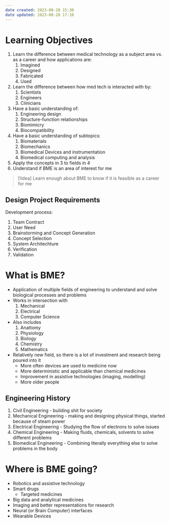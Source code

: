 ```yaml
---
date created: 2023-08-28 15:30
date updated: 2023-08-28 17:10
---
```


# Learning Objectives

1. Learn the difference between medical technology as a subject area vs. as a career and how applications are:
   1. Imagined
   2. Designed
   3. Fabricated
   4. Used
2. Learn the difference between how med tech is interacted with by:
   1. Scientists
   2. Engineers
   3. Clinicians
3. Have a basic understanding of:
   1. Engineering design
   2. Structure-function relationships
   3. Biomimicry
   4. Biocompatibility
4. Have a basic understanding of subtopics:
   1. Biomaterials
   2. Biomechanics
   3. Biomedical Devices and instrumentation
   4. Biomedical computing and analysis
5. Apply the concepts in 3 to fields in 4
6. Understand if BME is an area of interest for me

> [!idea]
> Learn enough about BME to know if it is feasible as a career for me

## Design Project Requirements

Development process:

1. Team Contract
2. User Need
3. Brainstorming and Concept Generation
4. Concept Selection
5. System Architechture
6. Verification
7. Validation

# What is BME?

- Application of multiple fields of engineering to understand and solve biological processes and problems
- Works in intersection with
  1. Mechanical
  2. Electrical
  3. Computer Science
- Also includes
  1. Anattomy
  2. Physiology
  3. Biology
  4. Chemistry
  5. Mathematics
- Relatively new field, so there is a lot of investment and research being poured into it
  - More often devices are used to medicine now
  - More deterministic and applicable than chemical medicines
  - Improvement in assistive technologies (imaging, modelling)
  - More older people

## Engineering History

1. Civil Engineering - building shit for society
2. Mechanical Engineering - making and designing physical things, started because of steam power
3. Electrical Engineering - Studying the flow of electrons to solve issues
4. Chemical Engineering - Making fluids, chemicals, solvents to solve different problems
5. Biomedical Engineering - Combining literally everything else to solve problems in the body

# Where is BME going?

- Robotics and assistive technology
- Smart drugs
  - Targeted medicines
- Big data and analytical medicines
- Imaging and better representations for research
- Neural (or Brain Computer) interfaces
- Wearable Devices
